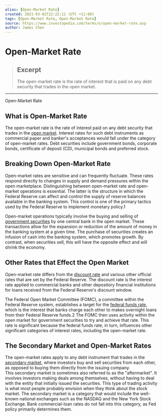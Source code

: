 ```yaml
---
alias: [Open-Market Rate]
created: 2021-03-02T22:22:11 (UTC +11:00)
tags: [Open-Market Rate, Open-Market Rate]
source: https://www.investopedia.com/terms/o/open-market-rate.asp
author: James Chen
---
```


# Open-Market Rate

> ## Excerpt
> The open-market rate is the rate of interest that is paid on any debt security that trades in the open market.

---

Open-Market Rate
## What is Open-Market Rate

The open-market rate is the rate of interest paid on any debt security that trades in the [open market](https://www.investopedia.com/terms/o/open-market.asp). Interest rates for such debt instruments as commercial paper and banker's acceptances would fall under the category of open-market rates. Debt securities include government bonds, corporate bonds, certificate of deposit (CD), municipal bonds and preferred stock.

## Breaking Down Open-Market Rate

Open-market rates are sensitive and can frequently fluctuate. These rates respond directly to changes in supply and demand pressures within the open marketplace. Distinguishing between open-market rate and open-market operations is essential. The latter is the structure in which the Federal Reserve can affect and control the supply of reserve balances available in the banking system. This control is one of the primary tactics used by the Federal Reserve to implement monetary policy.1 

Open-market operations typically involve the buying and selling of [government securities](https://www.investopedia.com/terms/g/governmentsecurity.asp) by one central bank in the open market. These transactions allow for the expansion or reduction of the amount of money in the banking system at a given time. The purchase of securities creates an infusion of cash into the banking system, which promotes growth. By contrast, when securities sell, this will have the opposite effect and will shrink the economy.

## Other Rates that Effect the Open Market

Open-market rate differs from the [discount rate](https://www.investopedia.com/terms/d/discountrate.asp) and various other official rates that are set by the Federal Reserve. The discount rate is the interest rate applied to commercial banks and other depository financial institutions for loans received from the Federal Reserve's discount window.

The Federal Open Market Committee (FOMC), a committee within the Federal Reserve system, establishes a target for the [federal funds rate](https://www.investopedia.com/terms/f/federalfundsrate.asp), which is the interest that banks charge each other to makes overnight loans from their Federal Reserve funds.2 The FOMC then uses activity within the open market for government securities to try and achieve that rate. This rate is significant because the federal funds rate, in turn, influences other significant categories of interest rates, including the open-market rate.

## The Secondary Market and Open-Market Rates

The open-market rates apply to any debt instrument that trades in the [secondary market](https://www.investopedia.com/terms/s/secondarymarket.asp), where investors buy and sell securities from each other, as opposed to buying them directly from the issuing company. This secondary market is sometimes also referred to as the "aftermarket". It involves investors making deals among themselves, without having to deal with the entity that initially issued the securities. This type of trading activity is what most people probably envision when they think about the stock market. The secondary market is a category that would include the well-known national exchanges such as the NASDAQ and the New York Stock Exchange. Bank commercial-loan rates do not fall into this category, as Fed policy primarily determines them.
